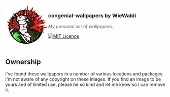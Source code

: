 <img src="https://raw.githubusercontent.com/WieWaldi/congenial-wallpapers/master/img/RZ-Amper_Logo_135x135.png" align="left" width="135px" height="135px" />

### congenial-wallpapers by WieWaldi
> *My personal set of wallpapers.*

[![MIT Licence](https://badges.frapsoft.com/os/mit/mit.svg?v=103)](https://opensource.org/licenses/mit-license.php)

<br />

## Ownership
I've found these wallpapers in a number of various locations and packages. I'm
not aware of any copyright on these images. If you find an image to be yours and
of limited use, please be so kind and let me know so I can remove it.

